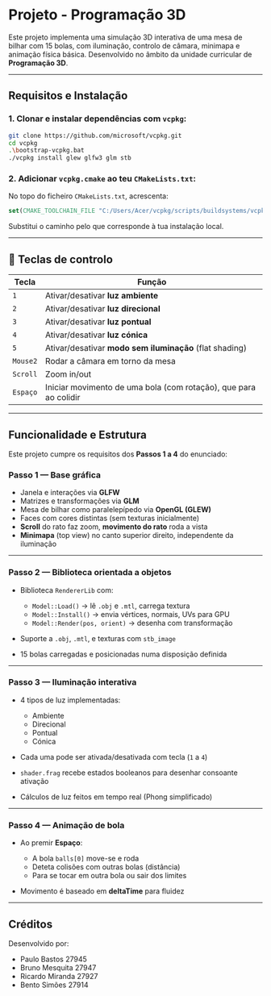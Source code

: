 # Projeto - Programação 3D

Este projeto implementa uma simulação 3D interativa de uma mesa de bilhar com 15 bolas, com iluminação, controlo de câmara, minimapa e animação física básica. Desenvolvido no âmbito da unidade curricular de **Programação 3D**.

---

## Requisitos e Instalação

### 1. Clonar e instalar dependências com `vcpkg`:

```bash
git clone https://github.com/microsoft/vcpkg.git
cd vcpkg
.\bootstrap-vcpkg.bat
./vcpkg install glew glfw3 glm stb
```

### 2. Adicionar `vcpkg.cmake` ao teu `CMakeLists.txt`:

No topo do ficheiro `CMakeLists.txt`, acrescenta:

```cmake
set(CMAKE_TOOLCHAIN_FILE "C:/Users/Acer/vcpkg/scripts/buildsystems/vcpkg.cmake")
```

Substitui o caminho pelo que corresponde à tua instalação local.

---

## 🔧 Teclas de controlo

| Tecla    | Função                                                           |
| -------- | ---------------------------------------------------------------- |
| `1`      | Ativar/desativar **luz ambiente**                                |
| `2`      | Ativar/desativar **luz direcional**                              |
| `3`      | Ativar/desativar **luz pontual**                                 |
| `4`      | Ativar/desativar **luz cónica**                                  |
| `5`      | Ativar/desativar **modo sem iluminação** (flat shading)          |
| `Mouse2` | Rodar a câmara em torno da mesa                                  |
| `Scroll` | Zoom in/out                                                      |
| `Espaço` | Iniciar movimento de uma bola (com rotação), que para ao colidir |

---

## Funcionalidade e Estrutura

Este projeto cumpre os requisitos dos **Passos 1 a 4** do enunciado:

### Passo 1 — Base gráfica

* Janela e interações via **GLFW**
* Matrizes e transformações via **GLM**
* Mesa de bilhar como paralelepípedo via **OpenGL (GLEW)**
* Faces com cores distintas (sem texturas inicialmente)
* **Scroll** do rato faz zoom, **movimento do rato** roda a vista
* **Minimapa** (top view) no canto superior direito, independente da iluminação

---

### Passo 2 — Biblioteca orientada a objetos

* Biblioteca `RendererLib` com:

  * `Model::Load()` → lê `.obj` e `.mtl`, carrega textura
  * `Model::Install()` → envia vértices, normais, UVs para GPU
  * `Model::Render(pos, orient)` → desenha com transformação
* Suporte a `.obj`, `.mtl`, e texturas com `stb_image`
* 15 bolas carregadas e posicionadas numa disposição definida

---

### Passo 3 — Iluminação interativa

* 4 tipos de luz implementadas:

  * Ambiente
  * Direcional
  * Pontual
  * Cónica
* Cada uma pode ser ativada/desativada com tecla (`1` a `4`)
* `shader.frag` recebe estados booleanos para desenhar consoante ativação
* Cálculos de luz feitos em tempo real (Phong simplificado)

---

### Passo 4 — Animação de bola

* Ao premir **Espaço**:

  * A bola `balls[0]` move-se e roda
  * Deteta colisões com outras bolas (distância)
  * Para se tocar em outra bola ou sair dos limites
* Movimento é baseado em **deltaTime** para fluidez

---

## Créditos

Desenvolvido por:
- Paulo Bastos 27945
- Bruno Mesquita 27947
- Ricardo Miranda 27927
- Bento Simões 27914
